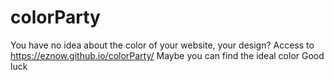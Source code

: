 # colorParty
  You have no idea about the color of your website, your design?
    Access to https://eznow.github.io/colorParty/
      Maybe you can find the ideal color
        Good luck
